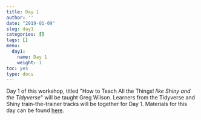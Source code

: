 ```yaml
---
title: Day 1
author: ''
date: "2019-01-09"
slug: day1
categories: []
tags: []
menu:
  day1:
    name: Day 1
    weight: 1
toc: yes
type: docs
---
```


Day 1 of this workshop, titled "How to Teach All the Things! *like Shiny and the Tidyverse*" will be taught Greg Wilson. Learners from the Tidyverse and Shiny train-the-trainer tracks will be together for Day 1. Materials for this day can be found [here](https://github.com/rstudio-education/teaching-workshop-2019-01).

